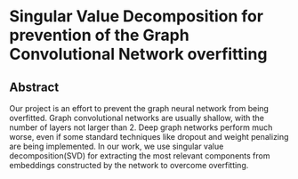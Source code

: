 # Singular Value Decomposition for prevention of the Graph Convolutional Network overfitting

## Abstract
Our project is an effort to prevent the graph neural network from being overfitted. Graph convolutional
networks are usually shallow, with the number of layers not larger than 2.  Deep graph networks
perform much worse, even if some standard techniques like dropout and weight penalizing are being
implemented.  In our work, we use singular value decomposition(SVD) for extracting the most
relevant components from embeddings constructed by the network to overcome overfitting.
